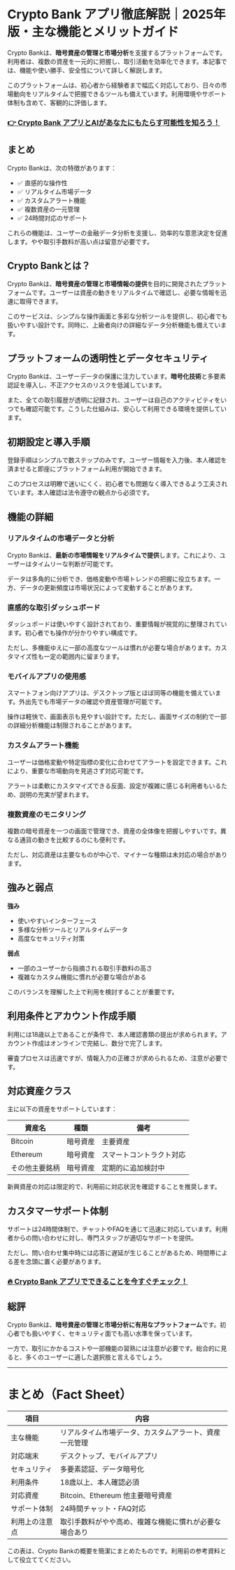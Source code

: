 # Crypto Bank アプリ徹底解説｜2025年版・主な機能とメリットガイド
 

Crypto Bankは、**暗号資産の管理と市場分析**を支援するプラットフォームです。利用者は、複数の資産を一元的に把握し、取引活動を効率化できます。本記事では、機能や使い勝手、安全性について詳しく解説します。

このプラットフォームは、初心者から経験者まで幅広く対応しており、日々の市場動向をリアルタイムで把握できるツールも備えています。利用環境やサポート体制も含めて、客観的に評価します。

### [👉  Crypto Bank アプリとAIがあなたにもたらす可能性を知ろう！](https://tinyurl.com/4m2cprkb)
## まとめ

Crypto Bankは、次の特徴があります：

- ✅ 直感的な操作性  
- ✅ リアルタイム市場データ  
- ✅ カスタムアラート機能  
- ✅ 複数資産の一元管理  
- ✅ 24時間対応のサポート  

これらの機能は、ユーザーの金融データ分析を支援し、効率的な意思決定を促進します。やや取引手数料が高い点は留意が必要です。

## Crypto Bankとは？

Crypto Bankは、**暗号資産の管理と市場情報の提供**を目的に開発されたプラットフォームです。ユーザーは資産の動きをリアルタイムで確認し、必要な情報を迅速に取得できます。

このサービスは、シンプルな操作画面と多彩な分析ツールを提供し、初心者でも扱いやすい設計です。同時に、上級者向けの詳細なデータ分析機能も備えています。

## プラットフォームの透明性とデータセキュリティ

Crypto Bankは、ユーザーデータの保護に注力しています。**暗号化技術**と多要素認証を導入し、不正アクセスのリスクを低減しています。

また、全ての取引履歴が透明に記録され、ユーザーは自己のアクティビティをいつでも確認可能です。こうした仕組みは、安心して利用できる環境を提供しています。

## 初期設定と導入手順

登録手順はシンプルで数ステップのみです。ユーザー情報を入力後、本人確認を済ませると即座にプラットフォーム利用が開始できます。

このプロセスは明瞭で迷いにくく、初心者でも問題なく導入できるよう工夫されています。本人確認は法令遵守の観点から必須です。

## 機能の詳細

### リアルタイムの市場データと分析

Crypto Bankは、**最新の市場情報をリアルタイムで提供**します。これにより、ユーザーはタイムリーな判断が可能です。

データは多角的に分析でき、価格変動や市場トレンドの把握に役立ちます。一方、データの更新頻度は市場状況によって変動することがあります。

### 直感的な取引ダッシュボード

ダッシュボードは使いやすく設計されており、重要情報が視覚的に整理されています。初心者でも操作が分かりやすい構成です。

ただし、多機能ゆえに一部の高度なツールは慣れが必要な場合があります。カスタマイズ性も一定の範囲内に留まります。

### モバイルアプリの使用感

スマートフォン向けアプリは、デスクトップ版とほぼ同等の機能を備えています。外出先でも市場データの確認や資産管理が可能です。

操作は軽快で、画面表示も見やすい設計です。ただし、画面サイズの制約で一部の詳細分析機能は制限されることがあります。

### カスタムアラート機能

ユーザーは価格変動や特定指標の変化に合わせてアラートを設定できます。これにより、重要な市場動向を見逃さず対応可能です。

アラートは柔軟にカスタマイズできる反面、設定が複雑に感じる利用者もいるため、説明の充実が望まれます。

### 複数資産のモニタリング

複数の暗号資産を一つの画面で管理でき、資産の全体像を把握しやすいです。異なる通貨の動きを比較するのにも便利です。

ただし、対応資産は主要なものが中心で、マイナーな種類は未対応の場合があります。

## 強みと弱点

**強み**  
- 使いやすいインターフェース  
- 多様な分析ツールとリアルタイムデータ  
- 高度なセキュリティ対策  

**弱点**  
- 一部のユーザーから指摘される取引手数料の高さ  
- 複雑なカスタム機能に慣れが必要な場合がある  

このバランスを理解した上で利用を検討することが重要です。

## 利用条件とアカウント作成手順

利用には18歳以上であることが条件で、本人確認書類の提出が求められます。アカウント作成はオンラインで完結し、数分で完了します。

審査プロセスは迅速ですが、情報入力の正確さが求められるため、注意が必要です。

## 対応資産クラス

主に以下の資産をサポートしています：

| 資産名       | 種類       | 備考          |
|--------------|------------|---------------|
| Bitcoin      | 暗号資産   | 主要資産      |
| Ethereum     | 暗号資産   | スマートコントラクト対応 |
| その他主要銘柄 | 暗号資産   | 定期的に追加検討中 |

新興資産の対応は限定的で、利用前に対応状況を確認することを推奨します。

## カスタマーサポート体制

サポートは24時間体制で、チャットやFAQを通じて迅速に対応しています。利用者からの問い合わせに対し、専門スタッフが適切なサポートを提供。

ただし、問い合わせ集中時には応答に遅延が生じることがあるため、時間帯による差を念頭に置く必要があります。

### [🔥 Crypto Bank アプリでできることを今すぐチェック！](https://tinyurl.com/4m2cprkb)
## 総評

Crypto Bankは、**暗号資産の管理と市場分析に有用なプラットフォーム**です。初心者でも扱いやすく、セキュリティ面でも高い水準を保っています。

一方で、取引にかかるコストや一部機能の習熟には注意が必要です。総合的に見ると、多くのユーザーに適した選択肢と言えるでしょう。

---

# まとめ（Fact Sheet）

| 項目               | 内容                             |
|--------------------|----------------------------------|
| 主な機能           | リアルタイム市場データ、カスタムアラート、資産一元管理 |
| 対応端末           | デスクトップ、モバイルアプリ    |
| セキュリティ       | 多要素認証、データ暗号化        |
| 利用条件           | 18歳以上、本人確認必須           |
| 対応資産           | Bitcoin、Ethereum 他主要暗号資産 |
| サポート体制       | 24時間チャット・FAQ対応          |
| 利用上の注意点     | 取引手数料がやや高め、複雑な機能に慣れが必要な場合あり |

この表は、Crypto Bankの概要を簡潔にまとめたものです。利用前の参考資料として役立ててください。